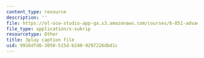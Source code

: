 ```yaml
---
content_type: resource
description: ''
file: https://ol-ocw-studio-app-qa.s3.amazonaws.com/courses/6-851-advanced-data-structures-spring-2012/9916dfd63050515db2409297226dbd1c_V3omVLzI0WE.vtt
file_type: application/x-subrip
resourcetype: Other
title: 3play caption file
uid: 9916dfd6-3050-515d-b240-9297226dbd1c
---
```

